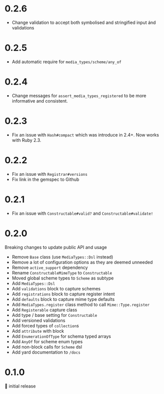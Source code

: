 # 0.2.6

- Change validation to accept both symbolised and stringified input ánd validations

# 0.2.5

- Add automatic require for `media_types/scheme/any_of`

# 0.2.4

- Change messages for `assert_media_types_registered` to be more informative and consistent.

# 0.2.3

- Fix an issue with `Hash#compact` which was introduce in 2.4+. Now works with Ruby 2.3.

# 0.2.2

- Fix an issue with `Registrar#versions`
- Fix link in the gemspec to Github

# 0.2.1

- Fix an issue with `Constructable#valid?` and `Constructable#validate!` 

# 0.2.0

Breaking changes to update public API and usage

 - Remove `Base` class (use `MediaTypes::Dsl` instead)
 - Remove a lot of configuration options as they are deemed unneeded
 - Remove `active_support` dependency
 - Rename `ConstructableMimeType` to `Constructable`
 - Moved global scheme types to `Scheme` as subtype
 - Add `MediaTypes::Dsl`
 - Add `validations` block to capture schemes
 - Add `registrations` block to capture register intent
 - Add `defaults` block to capture mime type defaults
 - Add `MediaTypes.register` class method to call `Mime::Type.register`
 - Add `Registerable` capture class
 - Add type / base setting for `Constructable`
 - Add versioned validations
 - Add forced types of `collection`s
 - Add `attribute` with block
 - Add `EnumerationOfType` for schema typed arrays
 - Add `AnyOf` for scheme enum types
 - Add non-block calls for `Scheme` dsl
 - Add yard documentation to `/docs`
 
# 0.1.0

:baby: initial release
